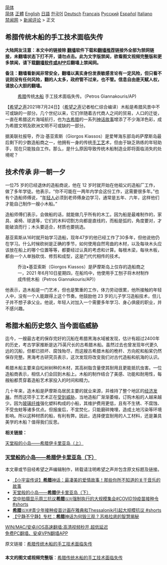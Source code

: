 <!-- 面包屑导航 --> <div class="breadcrumb"><!-- GTranslate: https://gtranslate.io/ -->  <div class="switcher notranslate">  <div class="selected">  <a href="#" onclick="return false;"> 简体</a>  </div>  <div class="option">  <a href="https://www.bannedbook.org" onclick="doGTranslate('zh-CN|zh-CN');jQuery('div.switcher div.selected a').html(jQuery(this).html());return false;" title="简体中文" class="nturl selected"> 简体</a>  <a href="https://www.bannedbook.org/zh-tw/" onclick="doGTranslate('zh-CN|zh-TW');jQuery('div.switcher div.selected a').html(jQuery(this).html());return false;" title="繁體中文" class="nturl"> 正體</a>  <a href="https://www.bannedbook.org/en/" onclick="doGTranslate('zh-CN|en');jQuery('div.switcher div.selected a').html(jQuery(this).html());return false;" title="English" class="nturl"> English</a>  <a href="https://www.bannedbook.org/ja/" onclick="doGTranslate('zh-CN|ja');jQuery('div.switcher div.selected a').html(jQuery(this).html());return false;" title="日本語" class="nturl"> 日語</a>  <a href="https://www.bannedbook.org/ko/" onclick="doGTranslate('zh-CN|ko');jQuery('div.switcher div.selected a').html(jQuery(this).html());return false;" title="한국어" class="nturl"> 한국어</a>  <a href="https://www.bannedbook.org/de/" onclick="doGTranslate('zh-CN|de');jQuery('div.switcher div.selected a').html(jQuery(this).html());return false;" title="Deutsch" class="nturl"> Deutsch</a>  <a href="https://www.bannedbook.org/fr/" onclick="doGTranslate('zh-CN|fr');jQuery('div.switcher div.selected a').html(jQuery(this).html());return false;" title="Français" class="nturl"> Français</a>  <a href="https://www.bannedbook.org/ru/" onclick="doGTranslate('zh-CN|ru');jQuery('div.switcher div.selected a').html(jQuery(this).html());return false;" title="Русский" class="nturl"> Русский</a>  <a href="https://www.bannedbook.org/es/" onclick="doGTranslate('zh-CN|es');jQuery('div.switcher div.selected a').html(jQuery(this).html());return false;" title="Español" class="nturl"> Español</a>  <a href="https://www.bannedbook.org/it/" onclick="doGTranslate('zh-CN|it');jQuery('div.switcher div.selected a').html(jQuery(this).html());return false;" title="Italiano" class="nturl"> Italiano</a>  </div>  </div>      <div class='breadcrumb-sub'><!-- Breadcrumb NavXT 6.3.0 --> <a href="https://www.bannedbook.org/" class="home">禁闻网</a> &gt; <a href="https://www.bannedbook.org/bnews/comments/" class="category">新闻评论</a> &gt; 正文</div></div><h2>希腊传统木船的手工技术面临失传</h2> <p class="notice"><b>大陆网友注意：本文中的链接除 <a href="https://github.com/bannedbook/fanqiang" >翻墙</a>软件下载和<a href="https://github.com/killgcd/justmysocks/blob/master/README.md">翻墙推荐</a>链接外全部为禁网链接，未翻墙状态下打不开，请勿点击。此为文字版禁闻，欲看图文视频完整版和更多禁闻，请下载<a href="https://github.com/bannedbook/fanqiang">翻墙软件或APP</a>后翻墙上禁闻网。</p><p>备注：翻墙看新闻非常安全，翻墙以真实身份发表敏感言论有一定风险，但只看不说则没有任何风险，翻的人太多，政府管不过来，也不管。信息自由是天赋人权，请放心大胆的翻墙。</b></p>  <div class="entry"> <figure> <p><figcaption><a href="https://www.bannedbook.org/bnews/tag/%e5%b8%8c%e8%85%8a/" class="st_tag internal_tag" rel="tag" title="标签 希腊 下的日志">希腊</a>传统<a href="https://www.bannedbook.org/bnews/tag/%E6%9C%A8%E8%88%B9/" class="st_tag internal_tag" rel="tag" title="标签 木船 下的日志">木船</a> 手工技术面临失传。（Petros Giannakouris/AP)</figcaption></figure> <p>【<span class='wp_keywordlink_affiliate'><a href="https://www.soundofhope.org" title="希望之声" target="_blank">希望之声</a></span>2021年7月24日】（<a href="https://www.bannedbook.org/bnews/tag/%e5%b8%8c%e6%9c%9b%e4%b9%8b%e5%a3%b0/" class="st_tag internal_tag" rel="tag" title="标签 希望之声 下的日志">希望之声</a>记者柏仁综合编译）木船是希腊风景中不可或缺的一部分。几个世纪以来，它们伴随着古代商人之间的贸易，人口的迁徙，一直在希腊这片海域航行，也为<a href="https://www.bannedbook.org/bnews/tag/%E5%8F%A4%E5%B8%8C%E8%85%8A/" class="st_tag internal_tag" rel="tag" title="标签 古希腊 下的日志">古希腊</a>的一系列<a href="https://www.bannedbook.org/bnews/tag/%E7%A5%9E%E8%AF%9D%E6%95%85%E4%BA%8B/" class="st_tag internal_tag" rel="tag" title="标签 神话故事 下的日志">神话故事</a>增添了不少海洋色彩，成为希腊文明及欧洲文明不可或缺的一部分。</p> <p>据美联社报导，乔治·基亚索斯（Giorgos Kiassos）是爱琴海东部岛屿萨摩斯岛最后剩下的少数造船商之一，他拥有一身的传统<a href="https://www.bannedbook.org/bnews/tag/%E6%89%8B%E5%B7%A5%E8%89%BA/" class="st_tag internal_tag" rel="tag" title="标签 手工艺 下的日志">手工艺</a>术，但由于缺乏熟练的年轻助手，现在只能独自工作。那么，是什么原因导致传统木船制造业即将面临消失的处境呢？</p> <h2><strong>技术传承 非一朝一夕</strong></h2> <p>一位75 岁的已经退休的造船商说，他在 12 岁时就开始在他祖父的造船厂工作，做了多年学徒。他表示，“你不可能在一两年内学会这份工作，这需要很多年。”也有个造船师傅说，“<a href="https://www.bannedbook.org/bnews/tag/%e5%b9%b4%e8%bd%bb%e4%ba%ba/" class="st_tag internal_tag" rel="tag" title="标签 年轻人 下的日志">年轻人</a>必须到老师傅身边学习，通常是五年、六年，这样他们才能自己制作一艘小木船。”</p>  <p>造船师傅们表示，会做船的话，就能做几乎所有的木工。因为船是最难制作的，家具、桌椅、球道等，它们的木料切割方向都是直线的，而船是弧的，角度要对，才能破浪而行；木头要适合，材质也要挑选。</p> <p>基亚索斯从16时就开始学习造船，现年47岁的他已经工作了30多年，但他说他仍在学习。什么时候砍树是正确的季节，如何使用自然弯曲的木材，以及每块木头应该放在船上的哪个位置等等，都要经过认真的考虑和计算。每根木梁，每块木板，都由一个人单独砍伐、修剪和成型，这是门代代相传的技术。</p> <figure><figcaption>乔治•基亚索斯（Giorgos Kiassos）是萨摩斯岛上仅存的造船商之一，2021 年6月10日星期四，在船坞中，他使用手工刨子将木材制作成传统木船（Petros Giannakouris/AP)）</figcaption></figure> <p>他表示，造木船是一门艺术，但也是繁重的工作，体力劳动很累，他所接触的年轻人中，没有一个人能跟得上这个节奏。他鼓励他 23 岁的儿子学习造船技术，但儿子并不想子承父业。他说，年轻人对加入一个需要多年学习、身心俱疲的职业，并不感兴趣。</p>  <h2><strong>希腊木船历史悠久 当今面临威胁</strong></h2> <p>迄今，一艘最古老的保存完好的沉船在希腊黑海水域被发现，估计有超过2400年的历史，考古学家推断是达75英尺长的古希腊木船。虽然过去也曾发现年代更久远的沉船，但都已损坏、腐蚀殆尽，而这艘古希腊木船的桅杆、方向舵和船桨仍然保存完整。黑海考古研究员表示，这次发现将改变我们对古代造船和航海的认识。</p> <p>希腊木船主要来自松树树种的木材，其高树脂含量使其耐用且更能抵抗虫害。一位造船商表示，相信人们会回到木船上。木船的制作结合了美感、功能和耐用性，每艘船都贯穿着造船艺术家投入的时间和精力。</p> <p>几十年来，造木船是萨摩斯岛居民主要的就业来源，并维持了整个地区的<span class='wp_keywordlink'><a href="https://www.bannedbook.org/forum2/topic869.html" title="宪政、法治和经济发展——走向市场经济的制度保障" target="_blank">经济发展</a></span>。然而这项手工艺术正在<a href="https://www.bannedbook.org/bnews/tag/%E5%8F%97%E5%88%B0%E5%A8%81%E8%83%81/" class="st_tag internal_tag" rel="tag" title="标签 受到威胁 下的日志">受到威胁</a>，当地造船厂渐渐萎缩，订购木船的人越来越少。因为<a href="https://www.bannedbook.org/bnews/tag/%E7%8E%BB%E7%92%83%E7%BA%A4%E7%BB%B4/" class="st_tag internal_tag" rel="tag" title="标签 玻璃纤维 下的日志">玻璃纤维</a>强化塑料构成的小船，其维护费用更低，且有不生锈、不腐蚀、不受虫蛀等诸多优点。但报废后，不宜焚化，只能磨碎掩埋，造成土地污染等环境影响。所以这种材质的船，有利有弊。因此，选择便宜耐用的人工材料，还是兼具美学的木船？值得我们反思。</p>  <p><strong>相关链接：</strong></p> <p><a href="https://www.soundofhope.org/post/522365?lang=b5">天堂般的小岛——希腊伊卡里亚岛（上）</a></p> <h3><a data-ved="2ahUKEwiTjOTrlPzxAhVAq5UCHbqgDmIQFjAAegQIAxAD" href="https://www.soundofhope.org/post/522488" ping="/url?sa=t&amp;source=web&amp;rct=j&amp;url=https://www.soundofhope.org/post/522488&amp;ved=2ahUKEwiTjOTrlPzxAhVAq5UCHbqgDmIQFjAAegQIAxAD&amp;sqi=2">天堂般的小岛——希腊伊卡里亚岛（下）</a></h3> <p>本文章或节目经希望之声编辑制作，转载请注明希望之声并包含原文标题及链接。 </p>  <ul class='op-related-articles' title='相关阅读'> <li><a href='https://www.bannedbook.org/bnews/comments/20210722/1591986.html' target='_blank'>【小宇宙传说】<b>希腊</b>神话：最凄美的爱情故事！那些你所不知道的关于音乐的故事</a></li> <li><a href='https://www.bannedbook.org/bnews/comments/20210716/1588387.html' target='_blank'>天堂般的小岛——<b>希腊</b>伊卡里亚岛（下）</a></li> <li><a href='https://www.bannedbook.org/bnews/bannedvideo/20210716/1588245.html' target='_blank'>空中拍摄显示周三抗议<b>希腊</b>🇬🇷强制执行的大规模集会#COVID19疫苗接种令  #shorts</a></li> <li><a href='https://www.bannedbook.org/bnews/bannedvideo/20210716/1588244.html' target='_blank'><b>希腊</b>🇬🇷#青少年接种疫苗计画在雅典和Thessaloniki引起大规模抗议 #shorts</a></li> <li><a href='https://www.bannedbook.org/bnews/comments/20210708/1582454.html' target='_blank'>【宁静不宁静】专栏：<b>希腊</b>神话为何毁三观 ? 苏格拉底的智慧揭秘</a></li> </ul> <p class="texttj"> <a href="https://github.com/bannedbook/fanqiang/wiki/V2ray%E6%9C%BA%E5%9C%BA" target="_blank">WIN/MAC/安卓/iOS高速翻墙:高清视频秒开,超低延迟</a><br/> <a href="https://github.com/bannedbook/fanqiang/wiki/%E7%A6%81%E9%97%BB%E7%BD%91%E5%AE%89%E5%8D%93%E7%BF%BB%E5%A2%99%E6%96%B0%E9%97%BBAPP" target="_blank">免费PC翻墙、安卓VPN翻墙APP</a></p><p>原文链接：<a class="src_link"  href="https://www.soundofhope.org/post/528488" target="_blank">希腊传统木船的手工技术面临失传</a></p><a name='sharetosocial'></a>  <div style="margin-bottom:5px;padding-bottom:5px;clear:both"> <div id="archive-pix-1" class="banner-ads"> <!-- AuctionX Display platform tag START --> <div id="26318x728x90x621x_ADSLOT2" clicktrack="%%CLICK_URL_ESC%%"></div> <!-- AuctionX Display platform tag END --> </div> <div id="archive-pix-2" class="banner-ads"> <!-- AuctionX Display platform tag START --> <div id="26315x300x250x621x_ADSLOT2" clicktrack="%%CLICK_URL_ESC%%"></div> <!-- AuctionX Display platform tag END --> </div> </div>  <div id="archive-pix-1" class="banner-ads"> <!-- AuctionX Display platform tag START --> <div id="26318x728x90x621x_ADSLOT3" clicktrack="%%CLICK_URL_ESC%%"></div> <!-- AuctionX Display platform tag END --> </div> <div><b>本文的图文或视频完整版</b>：<a href='https://www.bannedbook.org/bnews/comments/20210725/1593601.html'>希腊传统木船的手工技术面临失传</a></div>  </div><!--END ENTRY--> 